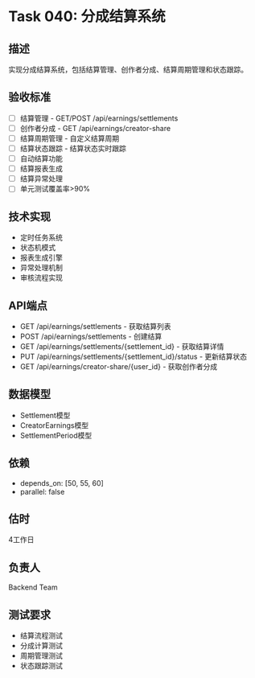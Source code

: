 # Task 040: 分成结算系统

## 描述
实现分成结算系统，包括结算管理、创作者分成、结算周期管理和状态跟踪。

## 验收标准
- [ ] 结算管理 - GET/POST /api/earnings/settlements
- [ ] 创作者分成 - GET /api/earnings/creator-share
- [ ] 结算周期管理 - 自定义结算周期
- [ ] 结算状态跟踪 - 结算状态实时跟踪
- [ ] 自动结算功能
- [ ] 结算报表生成
- [ ] 结算异常处理
- [ ] 单元测试覆盖率>90%

## 技术实现
- 定时任务系统
- 状态机模式
- 报表生成引擎
- 异常处理机制
- 审核流程实现

## API端点
- GET /api/earnings/settlements - 获取结算列表
- POST /api/earnings/settlements - 创建结算
- GET /api/earnings/settlements/{settlement_id} - 获取结算详情
- PUT /api/earnings/settlements/{settlement_id}/status - 更新结算状态
- GET /api/earnings/creator-share/{user_id} - 获取创作者分成

## 数据模型
- Settlement模型
- CreatorEarnings模型
- SettlementPeriod模型

## 依赖
- depends_on: [50, 55, 60]
- parallel: false

## 估时
4工作日

## 负责人
Backend Team

## 测试要求
- 结算流程测试
- 分成计算测试
- 周期管理测试
- 状态跟踪测试